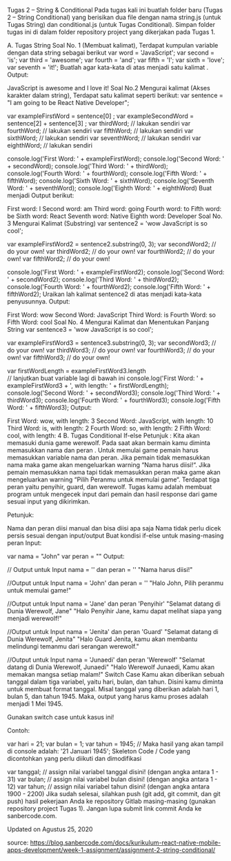 Tugas 2 – String & Conditional
Pada tugas kali ini buatlah folder baru (Tugas 2 – String Conditional) yang berisikan dua file dengan nama string.js (untuk Tugas String) dan conditional.js (untuk Tugas Conditional). Simpan folder tugas ini di dalam folder repository project yang dikerjakan pada Tugas 1.

A. Tugas String
Soal No. 1 (Membuat kalimat),
Terdapat kumpulan variable dengan data string sebagai berikut
var word = 'JavaScript'; 
var second = 'is'; 
var third = 'awesome'; 
var fourth = 'and'; 
var fifth = 'I'; 
var sixth = 'love'; 
var seventh = 'it!';
Buatlah agar kata-kata di atas menjadi satu kalimat . Output:

JavaScript is awesome and I love it! 
Soal No.2 Mengurai kalimat (Akses karakter dalam string),
Terdapat satu kalimat seperti berikut:
var sentence = "I am going to be React Native Developer"; 

var exampleFirstWord = sentence[0] ; 
var exampleSecondWord = sentence[2] + sentence[3]  ; 
var thirdWord; // lakukan sendiri 
var fourthWord; // lakukan sendiri 
var fifthWord; // lakukan sendiri 
var sixthWord; // lakukan sendiri 
var seventhWord; // lakukan sendiri 
var eighthWord; // lakukan sendiri 

console.log('First Word: ' + exampleFirstWord); 
console.log('Second Word: ' + secondWord); 
console.log('Third Word: ' + thirdWord); 
console.log('Fourth Word: ' + fourthWord); 
console.log('Fifth Word: ' + fifthWord); 
console.log('Sixth Word: ' + sixthWord); 
console.log('Seventh Word: ' + seventhWord); 
console.log('Eighth Word: ' + eighthWord)
Buat menjadi Output berikut:

First word: I 
Second word: am 
Third word: going 
Fourth word: to 
Fifth word: be 
Sixth word: React 
Seventh word: Native 
Eighth word: Developer
Soal No. 3 Mengurai Kalimat (Substring)
var sentence2 = 'wow JavaScript is so cool'; 

var exampleFirstWord2 = sentence2.substring(0, 3); 
var secondWord2; // do your own! 
var thirdWord2; // do your own! 
var fourthWord2; // do your own! 
var fifthWord2; // do your own! 

console.log('First Word: ' + exampleFirstWord2); 
console.log('Second Word: ' + secondWord2); 
console.log('Third Word: ' + thirdWord2); 
console.log('Fourth Word: ' + fourthWord2); 
console.log('Fifth Word: ' + fifthWord2);
Uraikan lah kalimat sentence2 di atas menjadi kata-kata penyusunnya. Output:

First Word: wow 
Second Word: JavaScript 
Third Word: is 
Fourth Word: so 
Fifth Word: cool 
Soal No. 4 Mengurai Kalimat dan Menentukan Panjang String
var sentence3 = 'wow JavaScript is so cool'; 

var exampleFirstWord3 = sentence3.substring(0, 3); 
var secondWord3; // do your own! 
var thirdWord3; // do your own! 
var fourthWord3; // do your own! 
var fifthWord3; // do your own! 

var firstWordLength = exampleFirstWord3.length  
// lanjutkan buat variable lagi di bawah ini 
console.log('First Word: ' + exampleFirstWord3 + ', with length: ' + firstWordLength); 
console.log('Second Word: ' + secondWord3); 
console.log('Third Word: ' + thirdWord3); 
console.log('Fourth Word: ' + fourthWord3); 
console.log('Fifth Word: ' + fifthWord3); 
Output:

First Word: wow, with length: 3 
Second Word: JavaScript, with length: 10 
Third Word: is, with length: 2 
Fourth Word: so, with length: 2 
Fifth Word: cool, with length: 4
B. Tugas Conditional
If-else
Petunjuk : Kita akan memasuki dunia game werewolf. Pada saat akan bermain kamu diminta memasukkan nama dan peran . Untuk memulai game pemain harus memasukkan variable nama dan peran. Jika pemain tidak memasukkan nama maka game akan mengeluarkan warning “Nama harus diisi!“. Jika pemain memasukkan nama tapi tidak memasukkan peran maka game akan mengeluarkan warning “Pilih Peranmu untuk memulai game“. Terdapat tiga peran yaitu penyihir, guard, dan werewolf. Tugas kamu adalah membuat program untuk mengecek input dari pemain dan hasil response dari game sesuai input yang dikirimkan.

Petunjuk:

Nama dan peran diisi manual dan bisa diisi apa saja
Nama tidak perlu dicek persis sesuai dengan input/output
Buat kondisi if-else untuk masing-masing peran
Input:

var nama = "John"
var peran = ""
Output:

// Output untuk Input nama = '' dan peran = ''
"Nama harus diisi!"
 
//Output untuk Input nama = 'John' dan peran = ''
"Halo John, Pilih peranmu untuk memulai game!"
 
//Output untuk Input nama = 'Jane' dan peran 'Penyihir'
"Selamat datang di Dunia Werewolf, Jane"
"Halo Penyihir Jane, kamu dapat melihat siapa yang menjadi werewolf!"
 
//Output untuk Input nama = 'Jenita' dan peran 'Guard'
"Selamat datang di Dunia Werewolf, Jenita"
"Halo Guard Jenita, kamu akan membantu melindungi temanmu dari serangan werewolf."
 
//Output untuk Input nama = 'Junaedi' dan peran 'Werewolf'
"Selamat datang di Dunia Werewolf, Junaedi"
"Halo Werewolf Junaedi, Kamu akan memakan mangsa setiap malam!" 
Switch Case
Kamu akan diberikan sebuah tanggal dalam tiga variabel, yaitu hari, bulan, dan tahun. Disini kamu diminta untuk membuat format tanggal. Misal tanggal yang diberikan adalah hari 1, bulan 5, dan tahun 1945. Maka, output yang harus kamu proses adalah menjadi 1 Mei 1945.

Gunakan switch case untuk kasus ini!

Contoh:

var hari = 21; 
var bulan = 1; 
var tahun = 1945;
//  Maka hasil yang akan tampil di console adalah: '21 Januari 1945'; 
Skeleton Code / Code yang dicontohkan yang perlu diikuti dan dimodifikasi

var tanggal; // assign nilai variabel tanggal disini! (dengan angka antara 1 - 31)
var bulan; // assign nilai variabel bulan disini! (dengan angka antara 1 - 12)
var tahun; // assign nilai variabel tahun disini! (dengan angka antara 1900 - 2200)
Jika sudah selesai, silahkan push (git add, git commit, dan git push) hasil pekerjaan Anda ke repository Gitlab masing-masing (gunakan repository project Tugas 1). Jangan lupa submit link commit Anda ke sanbercode.com.

Updated on Agustus 25, 2020

source: https://blog.sanbercode.com/docs/kurikulum-react-native-mobile-apps-development/week-1-assignment/assignment-2-string-conditional/
